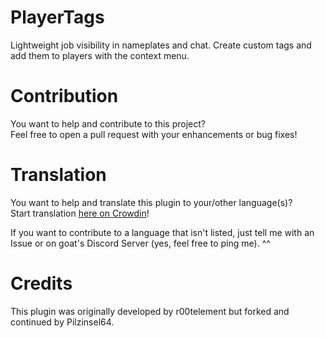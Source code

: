 # PlayerTags

Lightweight job visibility in nameplates and chat. Create custom tags and add them to players with the context menu.

# Contribution

You want to help and contribute to this project? \
Feel free to open a pull request with your enhancements or bug fixes!

# Translation

You want to help and translate this plugin to your/other language(s)? \
Start translation [here on Crowdin](https://crwd.in/playertags)!

If you want to contribute to a language that isn't listed, just tell me with an Issue or on goat's Discord Server (yes, feel free to ping me). ^^

# Credits

This plugin was originally developed by r00telement but forked and continued by Pilzinsel64.
